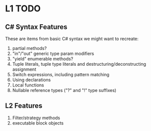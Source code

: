 ﻿# L1 TODO

## C# Syntax Features

These are items from basic C# syntax we might want to recreate:

1. partial methods?
1. "in"/"out" generic type param modifiers
1. "yield" enumerable methods?
1. Tuple literals, tuple type literals and destructuring/deconstructing assignment
1. Switch expressions, including pattern matching
1. Using declarations
1. Local functions
1. Nullable reference types ("?" and "!" type suffixes)

## L2 Features

1. Filter/strategy methods
1. executable block objects